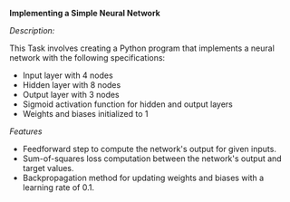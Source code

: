 **Implementing a Simple Neural Network**

*Description:*

This Task involves creating a Python program that implements a neural network with the following specifications:

- Input layer with 4 nodes
- Hidden layer with 8 nodes
- Output layer with 3 nodes
- Sigmoid activation function for hidden and output layers
- Weights and biases initialized to 1

*Features*

- Feedforward step to compute the network's output for given inputs.
- Sum-of-squares loss computation between the network's output and target values.
- Backpropagation method for updating weights and biases with a learning rate of 0.1.

